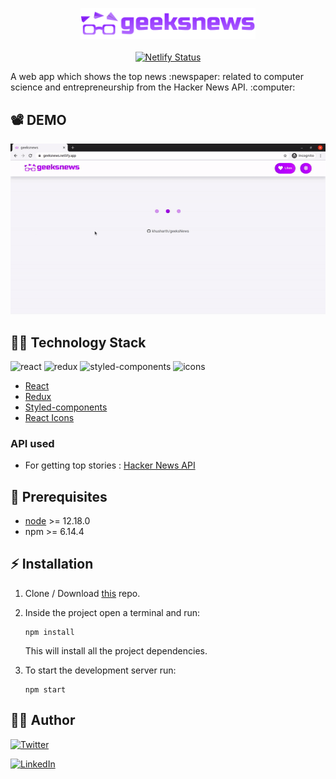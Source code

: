 <p align="center">
    <img src="./src/assets/logo.png" alt="geeksnews" width="280px">
    <br>
    <br>
     <a href="https://app.netlify.com/sites/geeksnews/deploys"><img src="https://api.netlify.com/api/v1/badges/9c7291c3-b86a-409e-996b-eed30f310f10/deploy-status" alt="Netlify Status"></a>

</p>
A web app which shows the top news :newspaper: related to computer science and entrepreneurship from the Hacker News API. :computer:
 

## :film_projector: DEMO
<p align="center">
<img src="./src/assets/geeksnews.gif" alt="geeksnews">
</p>


## :man_technologist: Technology Stack
![react](https://img.shields.io/badge/frontend-react-61dafb?style=flat&logo=React)
![redux](https://img.shields.io/badge/state--management-redux-blueviolet?style=flat&logo=Redux)
![styled-components](https://img.shields.io/badge/styling-styled--components-%23DB7093?style=flat&logo=styled-components)
![icons](https://img.shields.io/badge/icons-react--icons-red?style=flat&logo=React)


* [React](https://reactjs.org/)
* [Redux](https://redux.js.org/)
* [Styled-components](https://styled-components.com/)
* [React Icons](https://react-icons.github.io/react-icons/)

### API used
* For getting top stories : [Hacker News API](https://github.com/HackerNews/API)

## :hatching_chick: Prerequisites
* [node](https://nodejs.org/en/) >= 12.18.0
* npm >= 6.14.4

## :zap: Installation

1. Clone / Download [this](https://github.com/khusharth/geeksNews) repo.
2. Inside the project open a terminal and run:
    ```
    npm install
    ```
    This will install all the project dependencies.

3. To start the development server run:
    ```
    npm start
    ```

## :man_in_tuxedo: Author
[![Twitter](https://img.shields.io/badge/follow-%40khusharth19-1DA1F2?style=flat&logo=Twitter)](https://twitter.com/khusharth19) 

[![LinkedIn](https://img.shields.io/badge/connect-%40khusharthpatani-%230077B5?style=flat&logo=LinkedIn)](https://www.linkedin.com/in/khusharth/)



